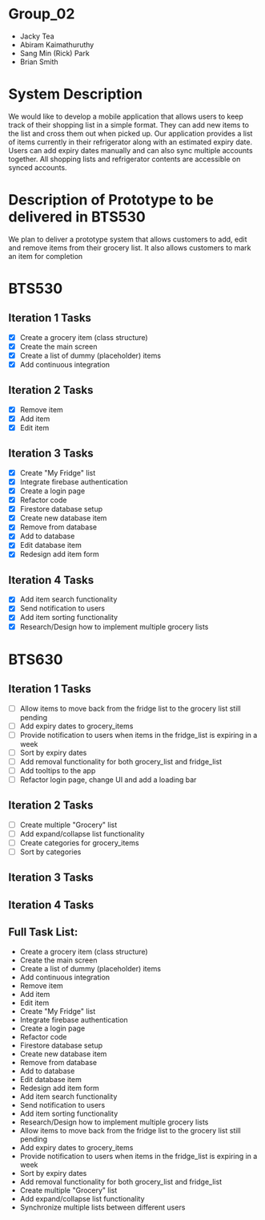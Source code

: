 ﻿# Group_02
- Jacky Tea
- Abiram Kaimathuruthy
- Sang Min (Rick) Park
- Brian Smith

# System Description
We would like to develop a mobile application that allows users to keep track of their shopping list in a simple format. They can add new items to the list and cross them out when picked up. Our application provides a list of items currently in their refrigerator along with an estimated expiry date. Users can add expiry dates manually and can also sync multiple accounts together. All shopping lists and refrigerator contents are accessible on synced accounts.

# Description of Prototype to be delivered in BTS530
We plan to deliver a prototype system that allows customers to add, edit and remove items from their grocery list. It also allows customers to mark an item for completion 

# BTS530

## Iteration 1 Tasks

- [x] Create a grocery item (class structure)
- [x] Create the main screen
- [x] Create a list of dummy (placeholder) items
- [x] Add continuous integration

## Iteration 2 Tasks

- [x] Remove item
- [x] Add item
- [x] Edit item

## Iteration 3 Tasks

- [x] Create "My Fridge" list
- [x] Integrate firebase authentication
- [x] Create a login page
- [x] Refactor code
- [x] Firestore database setup
- [x] Create new database item
- [x] Remove from database
- [x] Add to database
- [x] Edit database item
- [x] Redesign add item form

## Iteration 4 Tasks

- [x] Add item search functionality
- [x] Send notification to users
- [x] Add item sorting functionality
- [x] Research/Design how to implement multiple grocery lists

# BTS630

## Iteration 1 Tasks

- [ ] Allow items to move back from the fridge list to the grocery list still pending
- [ ] Add expiry dates to grocery_items
- [ ] Provide notification to users when items in the fridge_list is expiring in a week
- [ ] Sort by expiry dates
- [ ] Add removal functionality for both grocery_list and fridge_list
- [ ] Add tooltips to the app
- [ ] Refactor login page, change UI and add a loading bar

## Iteration 2 Tasks

- [ ] Create multiple "Grocery" list
- [ ] Add expand/collapse list functionality
- [ ] Create categories for grocery_items
- [ ] Sort by categories

## Iteration 3 Tasks



## Iteration 4 Tasks


## Full Task List:
- Create a grocery item (class structure)
- Create the main screen
- Create a list of dummy (placeholder) items
- Add continuous integration
- Remove item
- Add item
- Edit item
- Create "My Fridge" list
- Integrate firebase authentication
- Create a login page
- Refactor code
- Firestore database setup
- Create new database item
- Remove from database
- Add to database
- Edit database item
- Redesign add item form
- Add item search functionality
- Send notification to users
- Add item sorting functionality
- Research/Design how to implement multiple grocery lists
- Allow items to move back from the fridge list to the grocery list still pending
- Add expiry dates to grocery_items
- Provide notification to users when items in the fridge_list is expiring in a week
- Sort by expiry dates
- Add removal functionality for both grocery_list and fridge_list
- Create multiple "Grocery" list
- Add expand/collapse list functionality
- Synchronize multiple lists between different users

